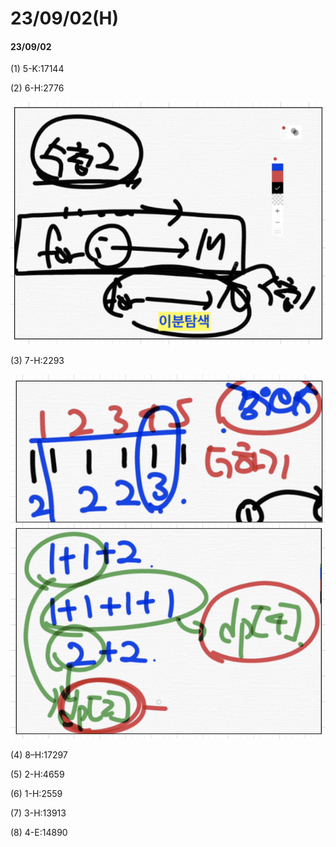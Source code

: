 # 23/09/02(H)

#### 23/09/02

(1) 5-K:17144

(2) 6-H:2776

![](<../../.gitbook/assets/image (5) (1) (1) (1).png>)

(3) 7-H:2293

![](<../../.gitbook/assets/image (4) (1) (1) (1).png>)

(4) 8–H:17297

(5) 2-H:4659

(6) 1-H:2559

(7) 3-H:13913

(8) 4-E:14890
